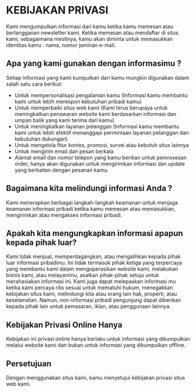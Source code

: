 # KEBIJAKAN PRIVASI

Kami mengumpulkan informasi dari kamu ketika kamu memesan atau berlangganan newsletter kami. Ketika memesan atau mendaftar di situs kami, sebagaimana mestinya, kamu akan diminta untuk memasukkan identitas kamu : nama, nomor jaminan e-mail.

## Apa yang kami gunakan dengan informasimu ?

Setiap informasi yang kami kumpulkan dari kamu mungkin digunakan dalam salah satu cara berikut:

- Untuk mempersonalisasi pengalaman kamu (Informasi kamu membantu kami untuk lebih merespon kebutuhan pribadi kamu)
- Untuk memperbaiki situs web kami (Kami terus berupaya untuk meningkatkan penawaran website kami berdasarkan informasi dan umpan balik yang kami terima dari kamu)
- Untuk meningkatkan layanan pelanggan (Informasi kamu membantu kami untuk lebih efektif menanggapi permintaan layanan pelanggan dan kebutuhan dukungan)
- Untuk mengelola fitur kontes, promosi, survei atau kebutuh situs lainnya
- Untuk mengirim email dan pesan berkala
- Alamat email dan nomor telepon yang kamu berikan untuk pemrosesan order, hanya akan digunakan untuk mengirimkan informasi dan update yang berkaitan dengan pesanan kamu.

## Bagaimana kita melindungi informasi Anda ?

Kami menerapkan berbagai langkah-langkah keamanan untuk menjaga keamanan informasi pribadi ketika kamu memesan atau memasukkan, mengirimkan atau mengakses informasi pribadi.

## Apakah kita mengungkapkan informasi apapun kepada pihak luar?

Kami tidak menjual, memperdagangkan, atau mengalihkan kepada pihak luar informasi pribadimu. Ini tidak termasuk pihak ketiga yang terpercaya yang membantu kami dalam mengoperasikan website kami, melakukan bisnis kami, atau melayanimu, asalkan pihak-pihak setuju untuk merahasiakan informasi ini. Kami juga dapat melepaskan informasi mu ketika kami percaya rilis sesuai untuk mematuhi hukum, menegakkan kebijakan situs kami, melindungi kita atau orang lain hak, properti, atau keselamatan. Namun, non-informasi pribadi pengunjung dapat diberikan kepada pihak lain untuk pemasaran, iklan, atau penggunaan lainnya.

## Kebijakan Privasi Online Hanya

Kebijakan ini privasi online hanya berlaku untuk informasi yang dikumpulkan melalui website kami dan bukan untuk informasi yang dikumpulkan offline.

## Persetujuan

Dengan menggunakan situs kami, kamu menyetujui kebijakan privasi situs web kami.
